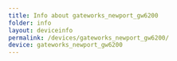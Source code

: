 ```yaml
---
title: Info about gateworks_newport_gw6200
folder: info
layout: deviceinfo
permalink: /devices/gateworks_newport_gw6200/
device: gateworks_newport_gw6200
---
```

